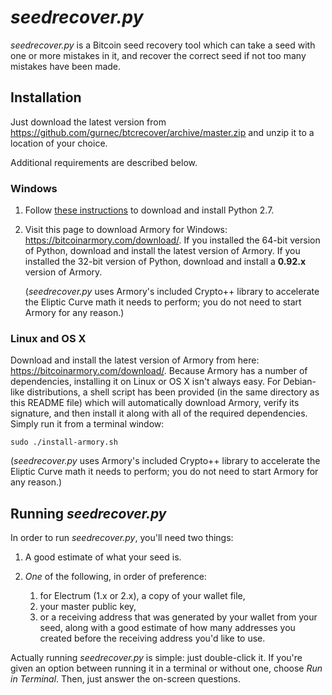 # *seedrecover.py* #

*seedrecover.py* is a Bitcoin seed recovery tool which can take a seed with one or more mistakes in it, and recover the correct seed if not too many mistakes have been made.


## Installation ##

Just download the latest version from <https://github.com/gurnec/btcrecover/archive/master.zip> and unzip it to a location of your choice.

Additional requirements are described below.

### Windows ###

 1. Follow [these instructions](INSTALL.md#python-27) to download and install Python 2.7.

 2. Visit this page to download Armory for Windows: <https://bitcoinarmory.com/download/>. If you installed the 64-bit version of Python, download and install the latest version of Armory. If you installed the 32-bit version of Python, download and install a **0.92.x** version of Armory.

    (*seedrecover.py* uses Armory's included Crypto++ library to accelerate the Eliptic Curve math it needs to perform; you do not need to start Armory for any reason.)


### Linux and OS X ###

Download and install the latest version of Armory from here: <https://bitcoinarmory.com/download/>. Because Armory has a number of dependencies, installing it on Linux or OS X isn't always easy. For Debian-like distributions, a shell script has been provided (in the same directory as this README file) which will automatically download Armory, verify its signature, and then install it along with all of the required dependencies. Simply run it from a terminal window:

    sudo ./install-armory.sh

(*seedrecover.py* uses Armory's included Crypto++ library to accelerate the Eliptic Curve math it needs to perform; you do not need to start Armory for any reason.)

## Running *seedrecover.py* ##

In order to run *seedrecover.py*, you'll need two things:

 1. A good estimate of what your seed is.

 2. *One* of the following, in order of preference:
     1. for Electrum (1.x or 2.x), a copy of your wallet file,
     2. your master public key,
     3. or a receiving address that was generated by your wallet from your seed, along with a good estimate of how many addresses you created before the receiving address you'd like to use.

Actually running *seedrecover.py* is simple: just double-click it. If you're given an option between running it in a terminal or without one, choose *Run in Terminal*. Then, just answer the on-screen questions.